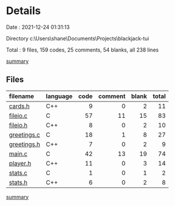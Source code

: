 # Details

Date : 2021-12-24 01:31:13

Directory c:\Users\shane\Documents\Projects\blackjack-tui

Total : 9 files,  159 codes, 25 comments, 54 blanks, all 238 lines

[summary](results.md)

## Files
| filename | language | code | comment | blank | total |
| :--- | :--- | ---: | ---: | ---: | ---: |
| [cards.h](/cards.h) | C++ | 9 | 0 | 2 | 11 |
| [fileio.c](/fileio.c) | C | 57 | 11 | 15 | 83 |
| [fileio.h](/fileio.h) | C++ | 8 | 0 | 2 | 10 |
| [greetings.c](/greetings.c) | C | 18 | 1 | 8 | 27 |
| [greetings.h](/greetings.h) | C++ | 7 | 0 | 2 | 9 |
| [main.c](/main.c) | C | 42 | 13 | 19 | 74 |
| [player.h](/player.h) | C++ | 11 | 0 | 3 | 14 |
| [stats.c](/stats.c) | C | 1 | 0 | 1 | 2 |
| [stats.h](/stats.h) | C++ | 6 | 0 | 2 | 8 |

[summary](results.md)